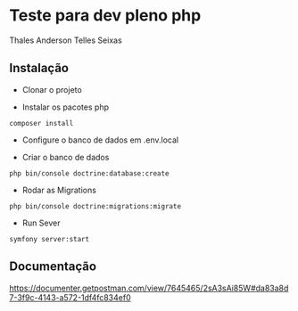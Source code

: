 # Teste para dev pleno php
Thales Anderson Telles Seixas

## Instalação

- Clonar o projeto

- Instalar os pacotes php
```env
composer install
```

- Configure o banco de dados em .env.local

- Criar o banco de dados
```env
php bin/console doctrine:database:create
```

- Rodar as Migrations
```env
php bin/console doctrine:migrations:migrate
```

- Run Sever
```env
symfony server:start
```

## Documentação
https://documenter.getpostman.com/view/7645465/2sA3sAi85W#da83a8d7-3f9c-4143-a572-1df4fc834ef0

